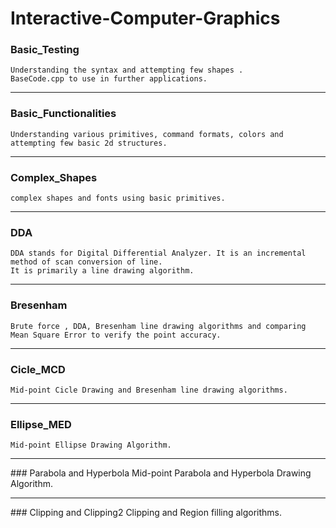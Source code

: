# Interactive-Computer-Graphics

### Basic_Testing
    Understanding the syntax and attempting few shapes . 
    BaseCode.cpp to use in further applications.
    
<hr>

### Basic_Functionalities
    Understanding various primitives, command formats, colors and attempting few basic 2d structures.

<hr>

### Complex_Shapes
    complex shapes and fonts using basic primitives. 

<hr>

### DDA
    DDA stands for Digital Differential Analyzer. It is an incremental method of scan conversion of line. 
    It is primarily a line drawing algorithm.
    
<hr>

### Bresenham
    Brute force , DDA, Bresenham line drawing algorithms and comparing Mean Square Error to verify the point accuracy.

<hr>

### Cicle_MCD
    Mid-point Cicle Drawing and Bresenham line drawing algorithms.
    
<hr>

### Ellipse_MED
    Mid-point Ellipse Drawing Algorithm.
<hr>
### Parabola and Hyperbola
    Mid-point Parabola and Hyperbola Drawing Algorithm.
<hr>
### Clipping and Clipping2
    Clipping and Region filling algorithms.
 
